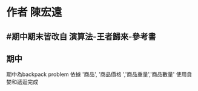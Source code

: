 # 作者 陳宏遠

#期中期末皆改自 演算法-王者歸來-參考書
---
期中
---
期中為backpack problem
依據 '商品', '商品價格 ','商品重量','商品數量'
使用貪婪和遞迴完成

